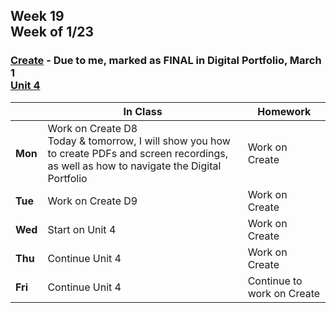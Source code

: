 ## Week 19 <br>Week of 1/23

### [Create](/apcsp/curriculum/pt/create) - Due to me, marked as FINAL in Digital Portfolio, March 1<br>[Unit 4](/apcsp/curriculum/4)

  |       |In Class               |Homework   |
  |-------|---------              |---------  |
  |**Mon**|Work on Create D8<br>Today & tomorrow, I will show you how to create PDFs and screen recordings, as well as how to navigate the Digital Portfolio |Work on Create |
  |**Tue**|Work on Create D9 |Work on Create |
  |**Wed**|Start on Unit 4 |Work on Create |
  |**Thu**|Continue Unit 4 |Work on Create |
  |**Fri**|Continue Unit 4 |Continue to work on Create |

<!-- <img src="https://techvidvan.com/tutorials/wp-content/uploads/sites/2/2019/12/Applications-of-python.jpg" alt="python applications" height="400"> -->

<meta http-equiv="refresh" content="300"/>